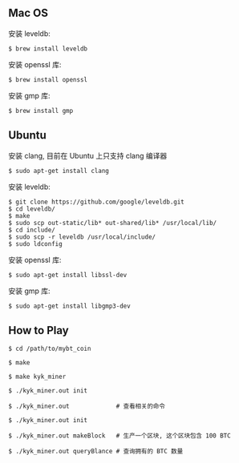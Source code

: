 ## Mac OS

安装 leveldb:

```
$ brew install leveldb
```

安装 openssl 库:

```
$ brew install openssl
```

安装 gmp 库:

```
$ brew install gmp
```

## Ubuntu

安装 clang, 目前在 Ubuntu 上只支持 clang 编译器

```
$ sudo apt-get install clang
```

安装 leveldb:

```
$ git clone https://github.com/google/leveldb.git
$ cd leveldb/
$ make
$ sudo scp out-static/lib* out-shared/lib* /usr/local/lib/
$ cd include/
$ sudo scp -r leveldb /usr/local/include/
$ sudo ldconfig

```

安装 openssl 库:

```
$ sudo apt-get install libssl-dev
```

安装 gmp 库:

```
$ sudo apt-get install libgmp3-dev
```

## How to Play

```
$ cd /path/to/mybt_coin

$ make

$ make kyk_miner

$ ./kyk_miner.out init

$ ./kyk_miner.out             # 查看相关的命令

$ ./kyk_miner.out init

$ ./kyk_miner.out makeBlock   # 生产一个区块, 这个区块包含 100 BTC

$ ./kyk_miner.out queryBlance # 查询拥有的 BTC 数量

```



